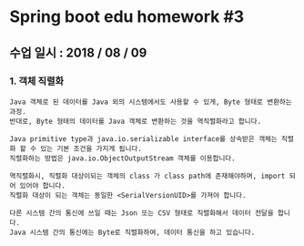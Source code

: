 # Spring boot edu homework #3

## 수업 일시 : 2018 / 08 / 09

### 1. 객체 직렬화

    Java 객체로 된 데이터를 Java 외의 시스템에서도 사용할 수 있게, Byte 형태로 변환하는 과정.
    반대로, Byte 형태의 데이터를 Java 객체로 변환하는 것을 역직렬화라고 합니다.

    Java primitive type과 java.io.serializable interface를 상속받은 객체는 직렬화 할 수 있는 기본 조건을 가지게 됩니다.
    직렬화하는 방법은 java.io.ObjectOutputStream 객체를 이용합니다.

    역직렬화시, 직렬화 대상이되는 객체의 class 가 class path에 존재해야하며, import 되어 있어야 합니다.
    직렬화 대상이 되는 객체는 동일한 <SerialVersionUID>를 가져야 합니다.

    다른 시스템 간의 통신에 쓰일 때는 Json 또는 CSV 형태로 직렬화해서 데이터 전달을 합니다.
    Java 시스템 간의 통신에는 Byte로 직렬화하여, 데이터 통신을 하고 있습니다.